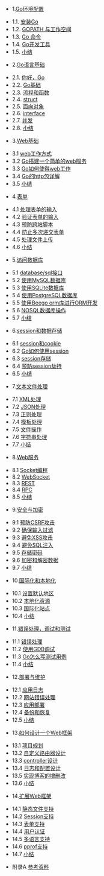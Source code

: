 * 1.[Go环境配置](01.0.md)
 - 1.1. [安装Go](01.1.md)
 - 1.2. [GOPATH 与工作空间](01.2.md)
 - 1.3. [Go 命令](01.3.md)
 - 1.4. [Go开发工具](01.4.md)
 - 1.5. [小结](01.5.md)
* 2.[Go语言基础](02.0.md)
 - 2.1. [你好，Go](02.1.md)
 - 2.2. [Go基础](02.2.md)
 - 2.3. [流程和函数](02.3.md)
 - 2.4. [struct](02.4.md)
 - 2.5. [面向对象](02.5.md)
 - 2.6. [interface](02.6.md)
 - 2.7. [并发](02.7.md)
 - 2.8. [小结](02.8.md)
* 3.[Web基础](03.0.md)
 - 3.1 [web工作方式](03.1.md)
 - 3.2 [Go搭建一个简单的web服务](03.2.md)
 - 3.3 [Go如何使得web工作](03.3.md)
 - 3.4 [Go的http包详解](03.4.md)
 - 3.5 [小结](03.5.md)
* 4.[表单](04.0.md)
 - 4.1 [处理表单的输入](04.1.md)
 - 4.2 [验证表单的输入](04.2.md)
 - 4.3 [预防跨站脚本](04.3.md)
 - 4.4 [防止多次递交表单](04.4.md)
 - 4.5 [处理文件上传](04.5.md)
 - 4.6 [小结](04.6.md)
* 5.[访问数据库](05.0.md)
 - 5.1 [database/sql接口](05.1.md)
 - 5.2 [使用MySQL数据库](05.2.md)
 - 5.3 [使用SQLite数据库](05.3.md)
 - 5.4 [使用PostgreSQL数据库](05.4.md)
 - 5.5 [使用Beego orm库进行ORM开发](05.5.md)
 - 5.6 [NOSQL数据库操作](05.6.md)
 - 5.7 [小结](05.7.md)
* 6.[session和数据存储](06.0.md)
 - 6.1 [session和cookie](06.1.md)
 - 6.2 [Go如何使用session](06.2.md)
 - 6.3 [session存储](06.3.md)
 - 6.4 [预防session劫持](06.4.md) 
 - 6.5 [小结](06.5.md)
* 7.[文本文件处理](07.0.md)
 - 7.1 [XML处理](07.1.md)
 - 7.2 [JSON处理](07.2.md) 
 - 7.3 [正则处理](07.3.md)
 - 7.4 [模板处理](07.4.md)
 - 7.5 [文件操作](07.5.md)
 - 7.6 [字符串处理](07.6.md)
 - 7.7 [小结](07.7.md)
* 8.[Web服务](08.0.md)
 - 8.1 [Socket编程](08.1.md)
 - 8.2 [WebSocket](08.2.md)
 - 8.3 [REST](08.3.md)
 - 8.4 [RPC](08.4.md)
 - 8.5 [小结](08.5.md)
* 9.[安全与加密](09.0.md)
 - 9.1 [预防CSRF攻击](09.1.md)
 - 9.2 [确保输入过滤](09.2.md)
 - 9.3 [避免XSS攻击](09.3.md)
 - 9.4 [避免SQL注入](09.4.md)
 - 9.5 [存储密码](09.5.md)
 - 9.6 [加密和解密数据](09.6.md)
 - 9.7 [小结](09.7.md)
* 10.[国际化和本地化](10.0.md) 
 - 10.1 [设置默认地区](10.1.md)
 - 10.2 [本地化资源](10.2.md)
 - 10.3 [国际化站点](10.3.md)
 - 10.4 [小结](10.4.md)
* 11.[错误处理，调试和测试](11.0.md)
 - 11.1 [错误处理](11.1.md)
 - 11.2 [使用GDB调试](11.2.md)
 - 11.3 [Go怎么写测试用例](11.3.md)
 - 11.4 [小结](11.4.md)
* 12.[部署与维护](12.0.md)
 - 12.1 [应用日志](12.1.md)
 - 12.2 [网站错误处理](12.2.md)
 - 12.3 [应用部署](12.3.md)
 - 12.4 [备份和恢复](12.4.md)
 - 12.5 [小结](12.5.md)
* 13.[如何设计一个Web框架](13.0.md)　
 - 13.1 [项目规划](13.1.md)　
 - 13.2 [自定义路由器设计](13.2.md)
 - 13.3 [controller设计](13.3.md)
 - 13.4 [日志和配置设计](13.4.md)
 - 13.5 [实现博客的增删改](13.5.md)
 - 13.6 [小结](13.6.md)　
* 14.[扩展Web框架](14.0.md)
 - 14.1 [静态文件支持](14.1.md)
 - 14.2 [Session支持](14.2.md)
 - 14.3 [表单支持](14.3.md)
 - 14.4 [用户认证](14.4.md)
 - 14.5 [多语言支持](14.5.md)
 - 14.6 [pprof支持](14.6.md)
 - 14.7 [小结](14.7.md)
* 附录A [参考资料](ref.md)
